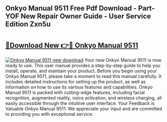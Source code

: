 ## Onkyo Manual 9511 Free Pdf Download - Part-YOF New Repair Owner Guide - User Service Edition Zxn5u

# <h2><a href="http://bc84257.oget.top/?id=Onkyo+Manual+9511">🔗Download New 👉🔴 Onkyo Manual 9511</a></h2>

[![Onkyo Manual 9511 new download](https://i.imgur.com/5g1atiW.png)](http://bc84257.oget.top/?id=Onkyo+Manual+9511)
Your new Onkyo Manual 9511 is now ready to use. This user manual provides a step-by-step guide to help you install, operate, and maintain your product. Before you begin using your Onkyo Manual 9511, please take a moment to read this manual carefully. It includes detailed instructions for setting up the product, as well as information on how to use its various features and capabilities. Onkyo Manual 9511 is packed with cutting-edge features, including facial recognition, augmented reality, voice activation, and wireless charging, all easily accessible through the intuitive user interface. Your Feedback is Valuable Onkyo Manual 9511. We appreciate your input and are committed to providing you with exceptional service.
